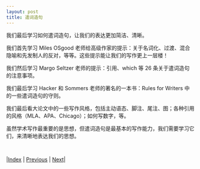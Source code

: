 ```yaml
---
layout: post
title: 遣词造句
---
```


我们最后学习如何遣词造句，让我们的表达更加简洁、清晰。

我们首先学习 Miles OSgood 老师给高级作家的提示：关于名词化、过渡、混合隐喻和先发制人的反对，等等。这些提示能让我们的写作更上一层楼！

我们然后学习 Margo Seltzer 老师的提示：引用、which 等 26 条关于遣词造句的注意事项。

我们最后学习 Hacker 和 Sommers 老师的著名的一本书：Rules for Writers 中的一些遣词造句的守则。

我们最后看大论文中的一些写作风格，包括主动语态、脚注、尾注、图；各种引用的风格（MLA、APA、Chicago）；如何写数字，等。

虽然学术写作最重要的是思想，但遣词造句是最基本的写作能力，我们需要学习它们，来清晰地表达我们的思想。

<br/>

|[Index](../../) | [Previous](5-problem) | [Next](6-2-goods)|